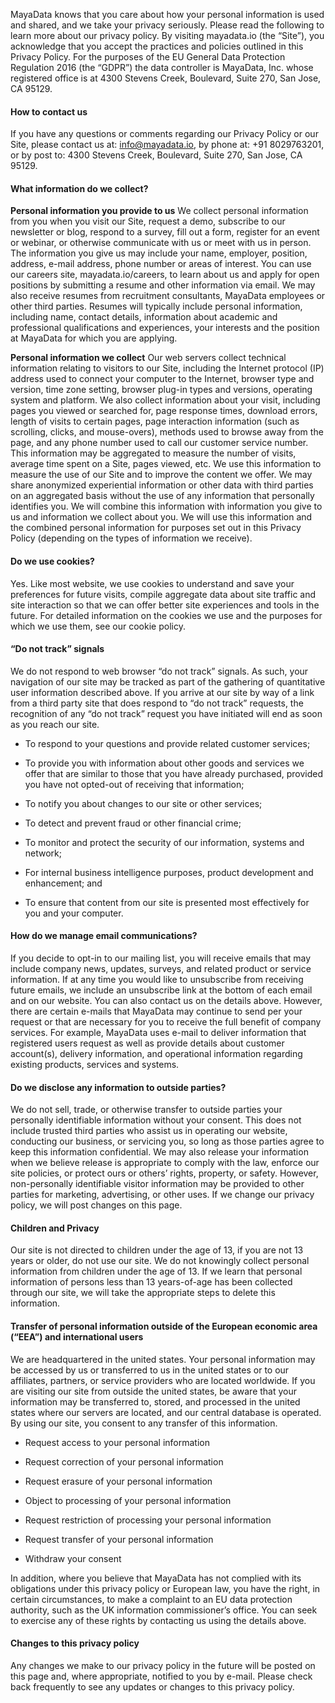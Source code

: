 MayaData knows that you care about how your personal information is used and 
shared, and we take your privacy seriously. Please read the following to learn more about our privacy
policy. By visiting mayadata.io (the “Site”), you acknowledge that you accept the practices and policies
outlined in this Privacy Policy. For the purposes of the EU General Data Protection Regulation 2016 (the
“GDPR”) the data controller is MayaData, Inc. whose registered office is at 4300 Stevens Creek, Boulevard,
Suite 270, San Jose, CA 95129.

#### How to contact us

If you have any questions or comments regarding our Privacy Policy or our Site, please contact us at: info@mayadata.io, by phone at: +91 8029763201, or by post to: 4300 Stevens Creek, Boulevard, Suite 270, San Jose, CA 95129.

#### What information do we collect?

**Personal information you provide to us**
We collect personal information from you when you visit our Site, request a demo, subscribe to our
newsletter or blog, respond to a survey, fill out a form, register for an event or webinar, or otherwise
communicate with us or meet with us in person. The information you give us may include your name,
employer, position, address, e-mail address, phone number or areas of interest. You can use our careers
site, mayadata.io/careers, to learn about us and apply for open positions by submitting a resume and other
information via email. We may also receive resumes from recruitment consultants, MayaData employees or
other third parties. Resumes will typically include personal information, including name, contact details,
information about academic and professional qualifications and experiences, your interests and the
position at MayaData for which you are applying.


**Personal information we collect**
Our web servers collect technical information relating to visitors to our Site, including the Internet
protocol (IP) address used to connect your computer to the Internet, browser type and version, time zone
setting, browser plug-in types and versions, operating system and platform. We also collect information
about your visit, including pages you viewed or searched for, page response times, download errors, length
of visits to certain pages, page interaction information (such as scrolling, clicks, and mouse-overs),
methods used to browse away from the page, and any phone number used to call our customer service number.
This information may be aggregated to measure the number of visits, average time spent on a Site, pages
viewed, etc. We use this information to measure the use of our Site and to improve the content we offer.
We
may share anonymized experiential information or other data with third parties on an aggregated basis
without the use of any information that personally identifies you. We will combine this information with
information you give to us and information we collect about you. We will use this information and the
combined personal information for purposes set out in this Privacy Policy (depending on the types of
information we receive). 


#### Do we use cookies?
Yes. Like most website, we use cookies to understand and save your preferences for future visits, compile
aggregate data about site traffic and site interaction so that we can offer better site experiences and
tools in the future. For detailed information on the cookies we use and the purposes for which we use
them, see our cookie policy.


#### “Do not track” signals
We do not respond to web browser “do not track” signals. As such, your navigation of our site may be
tracked as part of the gathering of quantitative user information described above. If you arrive at our
site by way of a link from a third party site that does respond to “do not track” requests, the
recognition of any “do not track” request you have initiated will end as soon as you reach our site.

- To respond to your questions and provide related customer services;

- To provide you with information about other goods and services we offer that are similar to those that you have already purchased, provided you have not opted-out of receiving that information;

- To notify you about changes to our site or other services;

- To detect and prevent fraud or other financial crime;

- To monitor and protect the security of our information, systems and network;

- For internal business intelligence purposes, product development and enhancement; and

- To ensure that content from our site is presented most effectively for you and your computer.


#### How do we manage email communications?
If you decide to opt-in to our mailing list, you will receive emails that may include company news,
updates, surveys, and related product or service information. If at any time you would like to unsubscribe
from receiving future emails, we include an unsubscribe link at the bottom of each email and on our
website. You can also contact us on the details above. However, there are certain e-mails that MayaData
may continue to send per your request or that are necessary for you to receive the full benefit of company
services. For example, MayaData uses e-mail to deliver information that registered users request as well
as provide details about customer account(s), delivery information, and operational information regarding
existing products, services and systems.


#### Do we disclose any information to outside parties?
We do not sell, trade, or otherwise transfer to outside parties your personally identifiable information
without your consent. This does not include trusted third parties who assist us in operating our website,
conducting our business, or servicing you, so long as those parties agree to keep this information
confidential. We may also release your information when we believe release is appropriate to comply with
the law, enforce our site policies, or protect ours or others’ rights, property, or safety. However,
non-personally identifiable visitor information may be provided to other parties for marketing,
advertising, or other uses. If we change our privacy policy, we will post changes on this page.

#### Children and Privacy
Our site is not directed to children under the age of 13, if you are not 13 years or older, do not use
our site. We do not knowingly collect personal information from children under the age of 13. If we
learn that personal information of persons less than 13 years-of-age has been collected through our
site, we will take the appropriate steps to delete this information.


#### Transfer of personal information outside of the European economic area (“EEA”) and international users
We are headquartered in the united states. Your personal information may be accessed by us or transferred
to us in the united states or to our affiliates, partners, or service providers who are located worldwide.
If you are visiting our site from outside the united states, be aware that your information may be
transferred to, stored, and processed in the united states where our servers are located, and our central
database is operated. By using our site, you consent to any transfer of this information.

- Request access to your personal information

- Request correction of your personal information

- Request erasure of your personal information

- Object to processing of your personal information

- Request restriction of processing your personal information

- Request transfer of your personal information

- Withdraw your consent


In addition, where you believe that MayaData has not complied with its obligations
under this privacy policy or European law, you have the right, in certain circumstances, to make a
complaint to an EU data protection authority, such as the UK information commissioner’s office. You can
seek to exercise any of these rights by contacting us using the details above.

#### Changes to this privacy policy

Any changes we make to our privacy policy in the future will be posted on this page and, where
appropriate, notified to you by e-mail. Please check back frequently to see any updates or changes to this
privacy policy.
